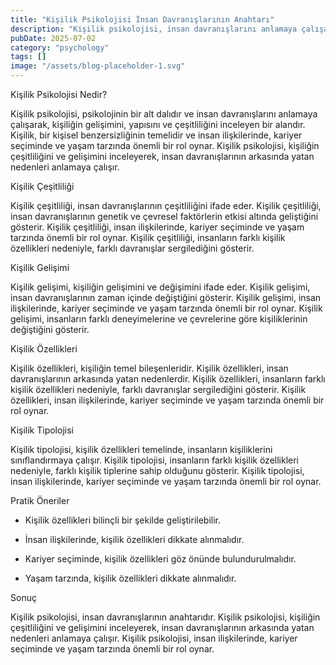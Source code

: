 ```yaml
---
title: "Kişilik Psikolojisi İnsan Davranışlarının Anahtarı"
description: "Kişilik psikolojisi, insan davranışlarını anlamaya çalışarak, kişiliğin gelişimini, yapısını ve çeşitliliğini inceleyen bir psikoloji alanıdır. Kişilik, bir个人的 benzersizliğinin temelidir ve insan i..."
pubDate: 2025-07-02
category: "psychology"
tags: []
image: "/assets/blog-placeholder-1.svg"
---
```


Kişilik Psikolojisi Nedir?

Kişilik psikolojisi, psikolojinin bir alt dalıdır ve insan davranışlarını anlamaya çalışarak, kişiliğin gelişimini, yapısını ve çeşitliliğini inceleyen bir alandır. Kişilik, bir kişisel benzersizliğinin temelidir ve insan ilişkilerinde, kariyer seçiminde ve yaşam tarzında önemli bir rol oynar. Kişilik psikolojisi, kişiliğin çeşitliliğini ve gelişimini inceleyerek, insan davranışlarının arkasında yatan nedenleri anlamaya çalışır.

Kişilik Çeşitliliği

Kişilik çeşitliliği, insan davranışlarının çeşitliliğini ifade eder. Kişilik çeşitliliği, insan davranışlarının genetik ve çevresel faktörlerin etkisi altında geliştiğini gösterir. Kişilik çeşitliliği, insan ilişkilerinde, kariyer seçiminde ve yaşam tarzında önemli bir rol oynar. Kişilik çeşitliliği, insanların farklı kişilik özellikleri nedeniyle, farklı davranışlar sergilediğini gösterir.

Kişilik Gelişimi

Kişilik gelişimi, kişiliğin gelişimini ve değişimini ifade eder. Kişilik gelişimi, insan davranışlarının zaman içinde değiştiğini gösterir. Kişilik gelişimi, insan ilişkilerinde, kariyer seçiminde ve yaşam tarzında önemli bir rol oynar. Kişilik gelişimi, insanların farklı deneyimelerine ve çevrelerine göre kişiliklerinin değiştiğini gösterir.

Kişilik Özellikleri

Kişilik özellikleri, kişiliğin temel bileşenleridir. Kişilik özellikleri, insan davranışlarının arkasında yatan nedenlerdir. Kişilik özellikleri, insanların farklı kişilik özellikleri nedeniyle, farklı davranışlar sergilediğini gösterir. Kişilik özellikleri, insan ilişkilerinde, kariyer seçiminde ve yaşam tarzında önemli bir rol oynar.

Kişilik Tipolojisi

Kişilik tipolojisi, kişilik özellikleri temelinde, insanların kişiliklerini sınıflandırmaya çalışır. Kişilik tipolojisi, insanların farklı kişilik özellikleri nedeniyle, farklı kişilik tiplerine sahip olduğunu gösterir. Kişilik tipolojisi, insan ilişkilerinde, kariyer seçiminde ve yaşam tarzında önemli bir rol oynar.

Pratik Öneriler

* Kişilik özellikleri bilinçli bir şekilde geliştirilebilir.

* İnsan ilişkilerinde, kişilik özellikleri dikkate alınmalıdır.

* Kariyer seçiminde, kişilik özellikleri göz önünde bulundurulmalıdır.

* Yaşam tarzında, kişilik özellikleri dikkate alınmalıdır.

Sonuç

Kişilik psikolojisi, insan davranışlarının anahtarıdır. Kişilik psikolojisi, kişiliğin çeşitliliğini ve gelişimini inceleyerek, insan davranışlarının arkasında yatan nedenleri anlamaya çalışır. Kişilik psikolojisi, insan ilişkilerinde, kariyer seçiminde ve yaşam tarzında önemli bir rol oynar.